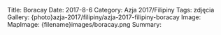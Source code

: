 Title: Boracay
Date: 2017-8-6
Category: Azja 2017/Filipiny
Tags: zdjęcia
Gallery: {photo}azja-2017/filipiny/azja-2017-filipiny-boracay
Image: 
MapImage: {filename}images/boracay.png
Summary: